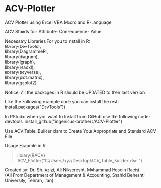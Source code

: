 # ACV-Plotter

ACV Plotter using Excel VBA Macro and R-Language

ACV Stands for: Attribute- Consequence- Value

Necessary Libraries For you to install in R: <br/>
  library(DevTools),<br/>
  library(DiagrammeR),<br/>
  library(diagram),<br/>
  library(igraph),<br/>
  library(readxl),<br/>
  library(tidyverse),<br/>
  library(plot.matrix),<br/>
  library(ggplot2)<br/>
 
 
Notice: All the packages in R should be UPDATED to their last version

Like the Following example code you can install the rest: <br/>
install.packages("DevTools"))


In RStudio when you want to Install from GitHub use the following code: <br/>
devtools::install_github("ingenious-brothers/ACV-Plotter")


Use ACV_Table_Builder.xlsm to Create Your Appropriate and Standard ACV File

Usage Exapmle in R:<br/>
> library(RACV)<br/>
> ACV_Plotter("C:/Users/xyz/Desktop/ACV_Table_Builder.xlsm")<br/>


Created by: Dr. Sh. Azizi, Ali Nikseresht, Mohammad Hosein Raeisi<br/>
(All From Department of Management & Accounting, Shahid Beheshti University, Tehran, Iran)


